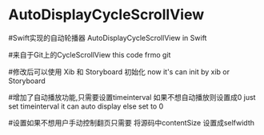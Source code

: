 # AutoDisplayCycleScrollView

#Swift实现的自动轮播器
AutoDisplayCycleScrollView in Swift

#来自于Git上的CycleScrollView
this code frmo git

#修改后可以使用 Xib 和 Storyboard 初始化
now it's can init by xib or Storyboard

#增加了自动播放功能,只需要设置timeinterval 如果不想自动播放则设置成0 
just set timeinterval it can auto display  else set to 0

#设置如果不想用户手动控制翻页只需要 将源码中contentSize 设置成selfwidth
